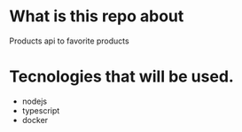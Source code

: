 # What is this repo about

Products api to favorite products

# Tecnologies that will be used.

  - nodejs
  - typescript
  - docker
  